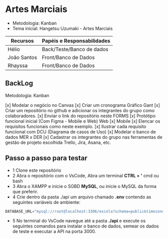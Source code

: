 # Artes Marciais

- Metodologia: Kanban
- Tema inicial: Hangetsu Uzumaki - Artes Marciais

|Recursos|Papéis e Responsabilidades|
|-|-|
|Hélio|Back/Teste/Banco de dados|
|João Santos|Front/Banco de Dados|
|Rhayssa|Front/Banco de Dados|

## BackLog
Metodologia: Kanban

[x] Modelar o negócio no Canvas
[x] Criar um cronograma Gráfico Gant
[x] Criar um repositório no github e adicionar os integrantes do grupo como colaboradores.
[x] Enviar o link do repositório neste FORMS
[x] Protótipo funcional inicial (Com Figma - Mobile e Web)
 Web
[x] Mobile
[x] Elencar os requisitos funcionais como neste exemplo.
[x] Ilustrar cada requisito funciional com DCU (Diagrama de casos de Uso)
[x] Modelar o banco de dados MER x DER
[x] Cadastrar os integrantes do grupo nas ferramentas de gestão de projeto escolhida Trello, Jira, Asana, etc.

## Passo a passo para testar
- 1 Clone este repositório
- 2 Abra o repositório com o VsCode, Abra um terminal **CTRL + '** cmd ou bash
- 3 Abra o XAMPP e inicie o SGBD **MySQL**, ou inicie o MySQL da forma que preferir.
- 4 Crie dentro da pasta ./api um arquivo chamado **.env** contendo as seguintes variáveis de ambiente:
```js
DATABASE_URL="mysql://root@localhost:3306/escola?schema=public&timezone=UTC"
```
- 5 No terminal do VsCode navegue até a pasta **./api** e execute os seguintes comandos para instalar o banco de dados, semear os dados de teste e executar a API na porta 3000.
